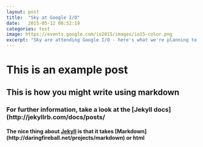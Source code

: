 ```yaml
---
layout: post
title:  "Sky at Google I/O"
date:   2015-05-12 08:52:19
categories: test
image: https://events.google.com/io2015/images/io15-color.png
excerpt: "Sky are attending Google I/O - here's what we're planning to see any why"
---
```


<h1>This is an example post</h1>
<h2>This is how you might write using markdown</h2>
<h3>For further information, take a look at the [Jekyll docs](http://jekyllrb.com/docs/posts/</h3>
<h4>The nice thing about <a href="http://jekyllrb.com">Jekyll</a> is that it takes [Markdown](http://daringfireball.net/projects/markdown) or html</h4>

